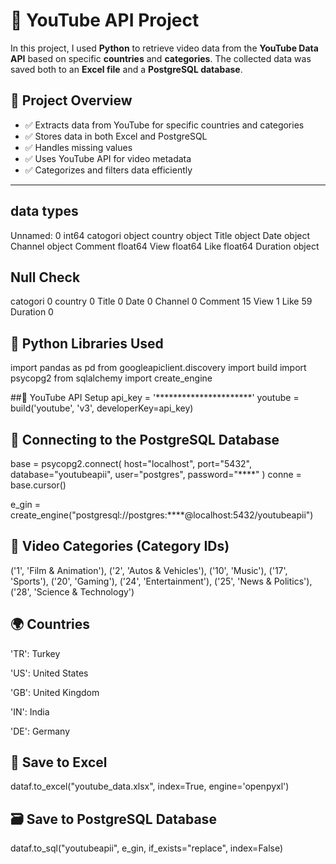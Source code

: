 # 🎥 YouTube API Project

In this project, I used **Python** to retrieve video data from the **YouTube Data API** based on specific **countries** and **categories**. The collected data was saved both to an **Excel file** and a **PostgreSQL database**.

## 📁 Project Overview

- ✅ Extracts data from YouTube for specific countries and categories
- ✅ Stores data in both Excel and PostgreSQL
- ✅ Handles missing values
- ✅ Uses YouTube API for video metadata
- ✅ Categorizes and filters data efficiently

---
## data types
Unnamed: 0      int64
catogori       object
country        object
Title          object
Date           object
Channel        object
Comment       float64
View          float64
Like          float64
Duration       object

## Null Check

catogori       0
country        0
Title          0
Date           0
Channel        0
Comment       15
View           1
Like          59
Duration       0

## 🐍 Python Libraries Used

import pandas as pd
from googleapiclient.discovery import build
import psycopg2
from sqlalchemy import create_engine

##🔧 YouTube API Setup
api_key = '**********************'
youtube = build('youtube', 'v3', developerKey=api_key)

## 🔗 Connecting to the PostgreSQL Database
base = psycopg2.connect(
    host="localhost",
    port="5432",
    database="youtubeapii",
    user="postgres",
    password="****"
)
conne = base.cursor()

e_gin = create_engine("postgresql://postgres:****@localhost:5432/youtubeapii")

## 📂 Video Categories (Category IDs)
('1', 'Film & Animation'),
('2', 'Autos & Vehicles'),
('10', 'Music'),
('17', 'Sports'),
('20', 'Gaming'),
('24', 'Entertainment'),
('25', 'News & Politics'),
('28', 'Science & Technology')
## 🌍  Countries
'TR': Turkey

'US': United States

'GB': United Kingdom

'IN': India

'DE': Germany


## 🧾 Save to Excel

dataf.to_excel("youtube_data.xlsx", index=True, engine='openpyxl')
## 🗃️ Save to PostgreSQL Database

dataf.to_sql("youtubeapii", e_gin, if_exists="replace", index=False)


